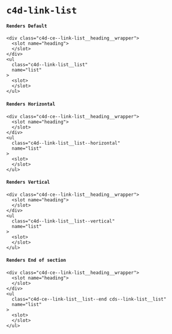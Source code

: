 # `c4d-link-list`

#### `Renders Default`

```
<div class="c4d-ce--link-list__heading__wrapper">
  <slot name="heading">
  </slot>
</div>
<ul
  class="c4d--link-list__list"
  name="list"
>
  <slot>
  </slot>
</ul>

```

#### `Renders Horizontal`

```
<div class="c4d-ce--link-list__heading__wrapper">
  <slot name="heading">
  </slot>
</div>
<ul
  class="c4d--link-list__list--horizontal"
  name="list"
>
  <slot>
  </slot>
</ul>

```

#### `Renders Vertical`

```
<div class="c4d-ce--link-list__heading__wrapper">
  <slot name="heading">
  </slot>
</div>
<ul
  class="c4d--link-list__list--vertical"
  name="list"
>
  <slot>
  </slot>
</ul>

```

#### `Renders End of section`

```
<div class="c4d-ce--link-list__heading__wrapper">
  <slot name="heading">
  </slot>
</div>
<ul
  class="c4d-ce--link-list__list--end cds--link-list__list"
  name="list"
>
  <slot>
  </slot>
</ul>
```

